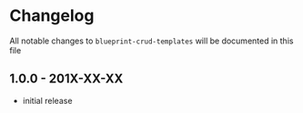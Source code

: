 # Changelog

All notable changes to `blueprint-crud-templates` will be documented in this file

## 1.0.0 - 201X-XX-XX

- initial release
